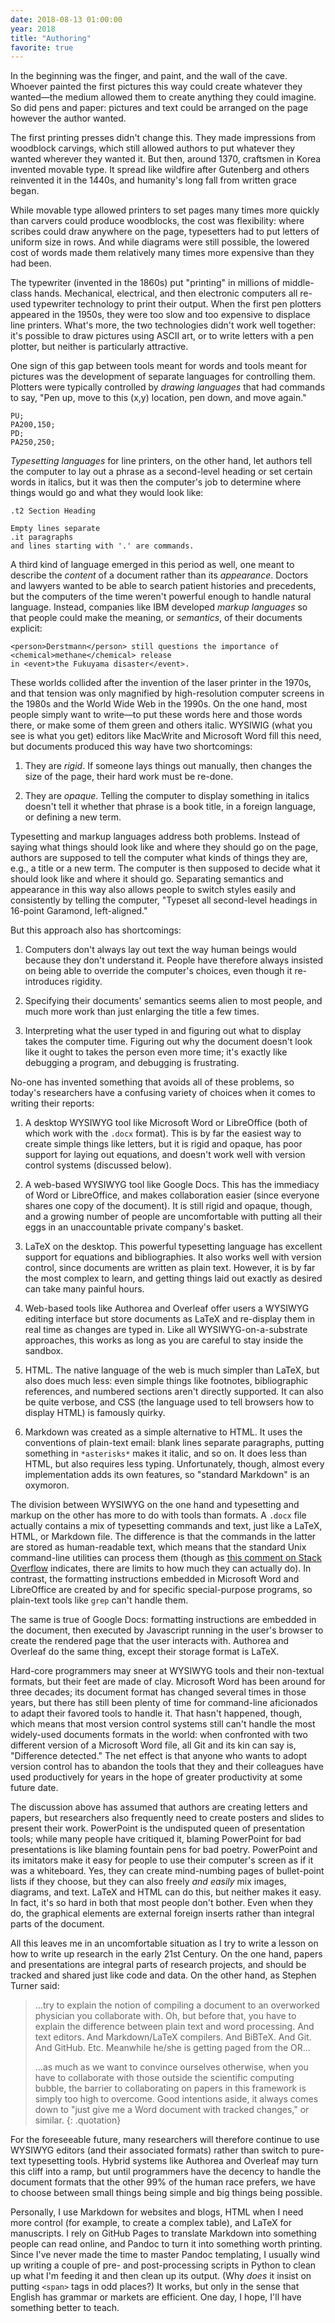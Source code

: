 ```yaml
---
date: 2018-08-13 01:00:00
year: 2018
title: "Authoring"
favorite: true
---
```


In the beginning was the finger, and paint, and the wall of the cave.
Whoever painted the first pictures this way could create whatever they wanted—the medium
allowed them to create anything they could imagine.
So did pens and paper:
pictures and text could be arranged on the page
however the author wanted.

The first printing presses didn't change this.
They made impressions from woodblock carvings,
which still allowed authors to put whatever they wanted wherever they wanted it.
But then,
around 1370,
craftsmen in Korea invented movable type.
It spread like wildfire after Gutenberg and others reinvented it in the 1440s,
and humanity's long fall from written grace began.

While movable type allowed printers to set pages
many times more quickly than carvers could produce woodblocks,
the cost was flexibility:
where scribes could draw anywhere on the page,
typesetters had to put letters of uniform size in rows.
And while diagrams were still possible,
the lowered cost of words made them relatively many times more expensive than they had been.

The typewriter (invented in the 1860s) put "printing" in millions of middle-class hands.
Mechanical, electrical, and then electronic computers all re-used typewriter technology
to print their output.
When the first pen plotters appeared in the 1950s,
they were too slow and too expensive to displace line printers.
What's more,
the two technologies didn't work well together:
it's possible to draw pictures using ASCII art,
or to write letters with a pen plotter,
but neither is particularly attractive.

One sign of this gap between tools meant for words and tools meant for pictures
was the development of separate languages for controlling them.
Plotters were typically controlled by *drawing languages* that had commands to say,
"Pen up,
move to this (x,y) location,
pen down,
and move again."

~~~
PU;
PA200,150;
PD;
PA250,250;
~~~

*Typesetting languages* for line printers,
on the other hand,
let authors tell the computer to lay out a phrase as a second-level heading
or set certain words in italics,
but it was then the computer's job to determine
where things would go and what they would look like:

~~~
.t2 Section Heading

Empty lines separate
.it paragraphs
and lines starting with '.' are commands.
~~~

A third kind of language emerged in this period as well,
one meant to describe the *content* of a document rather than its *appearance*.
Doctors and lawyers wanted to be able to search patient histories and precedents,
but the computers of the time weren't powerful enough to handle natural language.
Instead,
companies like IBM developed *markup languages*
so that people could make the meaning, or *semantics*, of their documents explicit:

~~~
<person>Derstmann</person> still questions the importance of <chemical>methane</chemical> release
in <event>the Fukuyama disaster</event>.
~~~

These worlds collided after the invention of the laser printer in the 1970s,
and that tension was only magnified by high-resolution computer screens in the 1980s
and the World Wide Web in the 1990s.
On the one hand,
most people simply want to write—to put these words here and those words there,
or make some of them green and others italic.
WYSIWIG (what you see is what you get) editors like MacWrite and Microsoft Word fill this need,
but documents produced this way have two shortcomings:

1.  They are *rigid*.
    If someone lays things out manually,
    then changes the size of the page,
    their hard work must be re-done.

2.  They are *opaque*.
    Telling the computer to display something in italics
    doesn't tell it whether that phrase is a book title,
    in a foreign language,
    or defining a new term.

Typesetting and markup languages address both problems.
Instead of saying what things should look like and where they should go on the page,
authors are supposed to tell the computer what kinds of things they are,
e.g., a title or a new term.
The computer is then supposed to decide what it should look like and where it should go.
Separating semantics and appearance in this way also allows people to switch styles easily and consistently
by telling the computer,
"Typeset all second-level headings in 16-point Garamond, left-aligned."

But this approach also has shortcomings:

1.  Computers don't always lay out text the way human beings would
    because they don't understand it.
    People have therefore always insisted on being able to override the computer's choices,
    even though it re-introduces rigidity.

2.  Specifying their documents' semantics seems alien to most people,
    and much more work than just enlarging the title a few times.

3.  Interpreting what the user typed in and figuring out what to display takes the computer time.
    Figuring out why the document doesn't look like it ought to takes the person even more time;
    it's exactly like debugging a program,
    and debugging is frustrating.

No-one has invented something that avoids all of these problems,
so today's researchers have a confusing variety of choices when it comes to writing their reports:

1.  A desktop WYSIWYG tool like Microsoft Word or LibreOffice (both of which work with the `.docx` format).
    This is by far the easiest way to create simple things like letters,
    but it is rigid and opaque,
    has poor support for laying out equations,
    and doesn't work well with version control systems (discussed below).

2.  A web-based WYSIWYG tool like Google Docs.
    This has the immediacy of Word or LibreOffice,
    and makes collaboration easier
    (since everyone shares one copy of the document).
    It is still rigid and opaque,
    though,
    and a growing number of people are uncomfortable with putting all their eggs
    in an unaccountable private company's basket.

3.  LaTeX on the desktop.
    This powerful typesetting language has excellent support for equations and bibliographies.
    It also works well with version control,
    since documents are written as plain text.
    However,
    it is by far the most complex to learn,
    and getting things laid out exactly as desired can take many painful hours.

4.  Web-based tools like Authorea and Overleaf
    offer users a WYSIWYG editing interface
    but store documents as LaTeX
    and re-display them in real time as changes are typed in.
    Like all WYSIWYG-on-a-substrate approaches, this works as long as you are careful to stay inside the sandbox.

5.  HTML.
    The native language of the web is much simpler than LaTeX,
    but also does much less:
    even simple things like footnotes, bibliographic references, and numbered sections aren't directly supported.
    It can also be quite verbose,
    and CSS
    (the language used to tell browsers how to display HTML)
    is famously quirky.

6.  Markdown was created as a simple alternative to HTML.
    It uses the conventions of plain-text email:
    blank lines separate paragraphs,
    putting something in `*asterisks*` makes it italic,
    and so on.
    It does less than HTML,
    but also requires less typing.
    Unfortunately,
    though,
    almost every implementation adds its own features,
    so "standard Markdown" is an oxymoron.

The division between WYSIWYG on the one hand and typesetting and markup on the other
has more to do with tools than formats.
A `.docx` file actually contains a mix of typesetting commands and text,
just like a LaTeX, HTML, or Markdown file.
The difference is that the commands in the latter are stored as human-readable text,
which means that the standard Unix command-line utilities can process them
(though as [this comment on Stack Overflow][html-regexp] indicates,
there are limits to how much they can actually do).
In contrast,
the formatting instructions embedded in Microsoft Word and LibreOffice
are created by and for specific special-purpose programs,
so plain-text tools like `grep` can't handle them.

The same is true of Google Docs:
formatting instructions are embedded in the document,
then executed by Javascript running in the user's browser
to create the rendered page that the user interacts with.
Authorea and Overleaf do the same thing,
except their storage format is LaTeX.

Hard-core programmers may sneer at WYSIWYG tools and their non-textual formats,
but their feet are made of clay.
Microsoft Word has been around for three decades;
its document format has changed several times in those years,
but there has still been plenty of time for command-line aficionados
to adapt their favored tools to handle it.
That hasn't happened, though,
which means that most version control systems still can't handle
the most widely-used documents formats in the world:
when confronted with two different version of a Microsoft Word file,
all Git and its kin can say is, "Difference detected."
The net effect is that
anyone who wants to adopt version control
has to abandon the tools that they and their colleagues have used productively for years
in the hope of greater productivity at some future date.

The discussion above has assumed that authors are creating letters and papers,
but researchers also frequently need to create posters and slides to present their work.
PowerPoint is the undisputed queen of presentation tools;
while many people have critiqued it,
blaming PowerPoint for bad presentations is like blaming fountain pens for bad poetry.
PowerPoint and its imitators make it easy for people to use their computer's screen as if it was a whiteboard.
Yes,
they can create mind-numbing pages of bullet-point lists if they choose,
but they can also freely *and easily* mix images, diagrams, and text.
LaTeX and HTML can do this,
but neither makes it easy.
In fact,
it's so hard in both that most people don't bother.
Even when they do,
the graphical elements are external foreign inserts
rather than integral parts of the document.

All this leaves me in an uncomfortable situation
as I try to write a lesson on how to write up research in the early 21st Century.
On the one hand,
papers and presentations are integral parts of research projects,
and should be tracked and shared just like code and data.
On the other hand,
as Stephen Turner said:

> ...try to explain the notion of compiling a document to an overworked physician you collaborate with.
> Oh, but before that, you have to explain the difference between plain text and word processing.
> And text editors.
> And Markdown/LaTeX compilers.
> And BiBTeX.
> And Git.
> And GitHub. Etc.
> Meanwhile he/she is getting paged from the OR...
>
> ...as much as we want to convince ourselves otherwise,
> when you have to collaborate with those outside the scientific computing bubble,
> the barrier to collaborating on papers in this framework is simply too high to overcome.
> Good intentions aside,
> it always comes down to "just give me a Word document with tracked changes," or similar.
{: .quotation}

For the foreseeable future,
many researchers will therefore continue to use WYSIWYG editors
(and their associated formats)
rather than switch to pure-text typesetting tools.
Hybrid systems like Authorea and Overleaf may turn this cliff into a ramp,
but until programmers have the decency to handle the document formats that the other 99% of the human race prefers,
we have to choose between small things being simple and big things being possible.

Personally,
I use Markdown for websites and blogs,
HTML when I need more control (for example, to create a complex table),
and LaTeX for manuscripts.
I rely on GitHub Pages to translate Markdown into something people can read online,
and Pandoc to turn it into something worth printing.
Since I've never made the time to master Pandoc templating,
I usually wind up writing a couple of pre- and post-processing scripts in Python
to clean up what I'm feeding it
and then clean up its output.
(Why *does* it insist on putting `<span>` tags in odd places?)
It works,
but only in the sense that English has grammar
or markets are efficient.
One day,
I hope,
I'll have something better to teach.

[html-regexp]: https://stackoverflow.com/questions/1732348/regex-match-open-tags-except-xhtml-self-contained-tags/1732454#1732454
